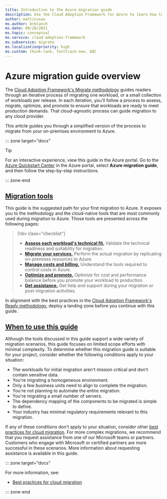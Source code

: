 ```yaml
---
title: Introduction to the Azure migration guide
description: Use the Cloud Adoption Framework for Azure to learn how to effectively migrate your organization's services to Azure.
author: matticusau
ms.author: brblanch
ms.date: 09/28/2021
ms.topic: conceptual
ms.service: cloud-adoption-framework
ms.subservice: migrate
ms.localizationpriority: high
ms.custom: think-tank, fasttrack-new, AQC
---
```


# Azure migration guide overview

The [Cloud Adoption Framework's Migrate methodology](../index.md) guides readers through an iterative process of migrating one workload, or a small collection of workloads per release. In each iteration, you'll follow a process to assess, migrate, optimize, and promote to ensure that workloads are ready to meet production demands. That cloud-agnostic process can guide migration to any cloud provider.

This article guides you through a simplified version of the process to migrate from your on-premises environment to Azure.

::: zone target="docs"

> [!TIP]
> For an interactive experience, view this guide in the Azure portal. Go to the [Azure Quickstart Center](https://portal.azure.com/?feature.quickstart=true#blade/Microsoft_Azure_Resources/QuickstartCenterBlade) in the Azure portal, select **Azure migration guide**, and then follow the step-by-step instructions.

::: zone-end

## [Migration tools](#tab/MigrationTools)

This guide is the suggested path for your first migration to Azure. It exposes you to the methodology and the cloud-native tools that are most commonly used during migration to Azure. Those tools are presented across the following pages:

> [!div class="checklist"]
>
> - [**Assess each workload's technical fit.**](assess.md) Validate the technical readiness and suitability for migration.
> - [**Migrate your services.**](migrate.md) Perform the actual migration by replicating on-premises resources to Azure.
> - [**Manage costs and billing.**](manage-costs.md) Understand the tools required to control costs in Azure.
> - [**Optimize and promote.**](optimize-and-transform.md) Optimize for cost and performance balance before you promote your workload to production.
> - [**Get assistance.**](assistance.md) Get help and support during your migration or post-migration activities.

In alignment with the best practices in the [Cloud Adoption Framework's Ready methodology](../../ready/index.md), deploy a landing zone before you continue with this guide.

## [When to use this guide](#tab/WhenToUseThisGuide)

Although the tools discussed in this guide support a wide variety of migration scenarios, this guide focuses on limited scope efforts with minimal complexity. To determine whether this migration guide is suitable for your project, consider whether the following conditions apply to your situation:

- The workloads for initial migration aren't mission critical and don't contain sensitive data.
- You're migrating a homogeneous environment.
- Only a few business units need to align to complete the migration.
- You're not planning to automate the entire migration.
- You're migrating a small number of servers.
- The dependency mapping of the components to be migrated is simple to define.
- Your industry has minimal regulatory requirements relevant to this migration.

<!-- docutune:casing "our Microsoft teams" -->

If any of these conditions don't apply to your situation, consider other [best practices for cloud migration](../azure-best-practices/index.md). For more complex migrations, we recommend that you request assistance from one of our Microsoft teams or partners. Customers who engage with Microsoft or certified partners are more successful in these scenarios. More information about requesting assistance is available in this guide.

::: zone target="docs"

For more information, see:

- [Best practices for cloud migration](../azure-best-practices/index.md)

::: zone-end
